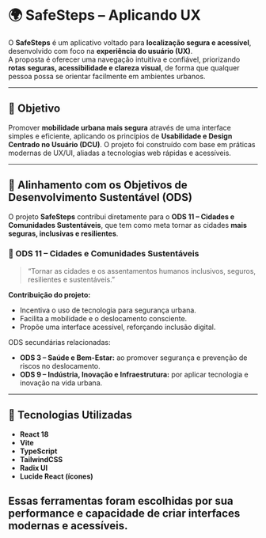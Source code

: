 # 🌍 SafeSteps – Aplicando UX

O **SafeSteps** é um aplicativo voltado para **localização segura e acessível**, desenvolvido com foco na **experiência do usuário (UX)**.  
A proposta é oferecer uma navegação intuitiva e confiável, priorizando **rotas seguras, acessibilidade e clareza visual**, de forma que qualquer pessoa possa se orientar facilmente em ambientes urbanos.

---

## 🎯 Objetivo

Promover **mobilidade urbana mais segura** através de uma interface simples e eficiente, aplicando os princípios de **Usabilidade e Design Centrado no Usuário (DCU)**.
O projeto foi construído com base em práticas modernas de UX/UI, aliadas a tecnologias web rápidas e acessíveis.

---

## 🌱 Alinhamento com os Objetivos de Desenvolvimento Sustentável (ODS)
O projeto **SafeSteps** contribui diretamente para o **ODS 11 – Cidades e Comunidades Sustentáveis**, que tem como meta tornar as cidades **mais seguras, inclusivas e resilientes**.

### 🔗 ODS 11 – Cidades e Comunidades Sustentáveis
> “Tornar as cidades e os assentamentos humanos inclusivos, seguros, resilientes e sustentáveis.”

**Contribuição do projeto:**
- Incentiva o uso de tecnologia para segurança urbana.  
- Facilita a mobilidade e o deslocamento consciente.  
- Propõe uma interface acessível, reforçando inclusão digital.  

ODS secundárias relacionadas:
- **ODS 3 – Saúde e Bem-Estar:** ao promover segurança e prevenção de riscos no deslocamento.  
- **ODS 9 – Indústria, Inovação e Infraestrutura:** por aplicar tecnologia e inovação na vida urbana.  

---
## 🧠 Tecnologias Utilizadas

- **React 18**  
- **Vite**  
- **TypeScript**  
- **TailwindCSS**  
- **Radix UI**  
- **Lucide React (ícones)**  

Essas ferramentas foram escolhidas por sua performance e capacidade de criar interfaces modernas e acessíveis.
---
